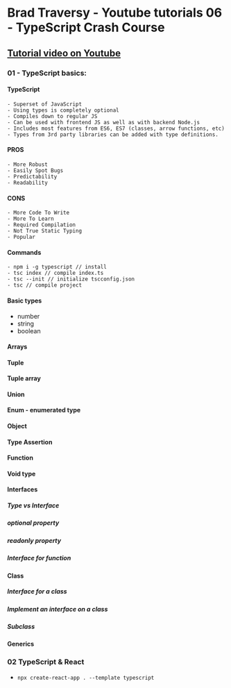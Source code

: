# Brad Traversy - Youtube tutorials 06 - TypeScript Crash Course

## [Tutorial video on Youtube](https://youtu.be/BCg4U1FzODs)

### 01 - TypeScript basics:

#### TypeScript

    - Superset of JavaScript
    - Using types is completely optional
    - Compiles down to regular JS
    - Can be used with frontend JS as well as with backend Node.js
    - Includes most features from ES6, ES7 (classes, arrow functions, etc)
    - Types from 3rd party libraries can be added with type definitions.

#### PROS

    - More Robust
    - Easily Spot Bugs
    - Predictability
    - Readability

#### CONS

    - More Code To Write
    - More To Learn
    - Required Compilation
    - Not True Static Typing
    - Popular

#### Commands

    - npm i -g typescript // install
    - tsc index // compile index.ts
    - tsc --init // initialize tscconfig.json
    - tsc // compile project

#### Basic types

-   number
-   string
-   boolean

#### Arrays

#### Tuple

#### Tuple array

#### Union

#### Enum - enumerated type

#### Object

#### Type Assertion

#### Function

#### Void type

#### Interfaces

##### Type vs Interface

##### optional property

##### readonly property

##### Interface for function

#### Class

##### Interface for a class

##### Implement an interface on a class

##### Subclass

#### Generics

### 02 TypeScript & React

-   `npx create-react-app . --template typescript`
